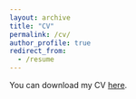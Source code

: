 ```yaml
---
layout: archive
title: "CV"
permalink: /cv/
author_profile: true
redirect_from:
  - /resume
---
```


You can download my CV [here](https://www.dropbox.com/scl/fi/tvyavtxa3dme3kfh19c59/CV-YongkiYoon.pdf?rlkey=q9mkjkfeghi8xbb544cgw8enw&dl=0).
